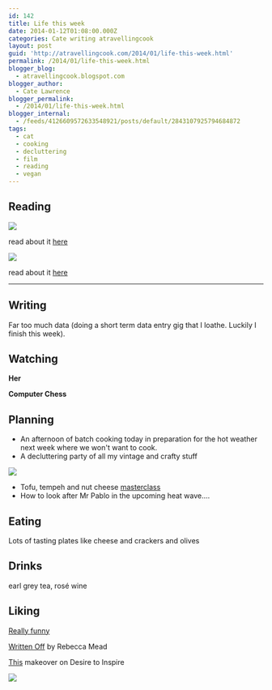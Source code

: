 ```yaml
---
id: 142
title: Life this week
date: 2014-01-12T01:08:00.000Z
categories: Cate writing atravellingcook
layout: post
guid: 'http://atravellingcook.com/2014/01/life-this-week.html'
permalink: /2014/01/life-this-week.html
blogger_blog:
  - atravellingcook.blogspot.com
blogger_author:
  - Cate Lawrence
blogger_permalink:
  - /2014/01/life-this-week.html
blogger_internal:
  - /feeds/4126609572633548921/posts/default/2843107925794684872
tags:
  - cat
  - cooking
  - decluttering
  - film
  - reading
  - vegan
---
```


## Reading

![](../images//images/atc-migrate/2014/01/1815673.jpg)

read about it [here](https://www.goodreads.com/book/show/1815673.Hello_Missus)

[![](http://3.bp.blogspot.com/-5tccWpDO-dY/UtHaSPyUhhI/AAAAAAAAH6Y/73wCl7lIqqg/s1600/14755.jpg)](http://3.bp.blogspot.com/-5tccWpDO-dY/UtHaSPyUhhI/AAAAAAAAH6Y/73wCl7lIqqg/s1600/14755.jpg)

read about it [here](https://www.goodreads.com/book/show/1815673.Hello_Missus)

* * *

## Writing

Far too much data (doing a short term data entry gig that I loathe. Luckily I finish this week).

## Watching

**Her**

**Computer Chess**

## Planning

-   An afternoon of batch cooking today in preparation for the hot weather next week where we won't want to cook.
-   A decluttering party of all my vintage and crafty stuff

[![](http://1.bp.blogspot.com/-8wew0mv-LSw/UtHcRwePLnI/AAAAAAAAH6k/Qf0-lelXF7s/s1600/tumblr_m4n7957Pc31qmuhoh.jpg)](http://1.bp.blogspot.com/-8wew0mv-LSw/UtHcRwePLnI/AAAAAAAAH6k/Qf0-lelXF7s/s1600/tumblr_m4n7957Pc31qmuhoh.jpg)

-   Tofu, tempeh and nut cheese [masterclass](http://greenrenters.org/civicrm/event/info?id=438&reset=1)
-   How to look after Mr Pablo in the upcoming heat wave....

## Eating

Lots of tasting plates like cheese and crackers and olives

## Drinks

earl grey tea, rosé wine

## Liking

[Really funny](http://rookiemag.com/2014/01/real-funny/)

[Written Off](http://www.newyorker.com/reporting/2014/01/13/140113fa_fact_mead?currentPage=all) by Rebecca Mead

[This](http://www.desiretoinspire.net/blog/2014/1/9/a-dump-turned-jewel.html) makeover on Desire to Inspire

[![](http://4.bp.blogspot.com/-Xxq3KWMN0RU/UtHfDKdXRDI/AAAAAAAAH6w/Oyl2g_FMb38/s1600/DSC_0292pantryroom.jpg)](http://4.bp.blogspot.com/-Xxq3KWMN0RU/UtHfDKdXRDI/AAAAAAAAH6w/Oyl2g_FMb38/s1600/DSC_0292pantryroom.jpg)
